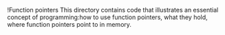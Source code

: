 !Function pointers
This directory contains code that illustrates an essential concept of programming:how to use function pointers, what they hold, where function pointers point to in memory.
